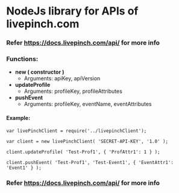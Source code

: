 # NodeJs library for APIs of livepinch.com
### Refer https://docs.livepinch.com/api/ for more info

### Functions:
- **new ( constructor )**
  - Arguments: apiKey, apiVersion
- **updateProfile**
  - Arguments: profileKey, profileAttributes
- **pushEvent**
  - Arguments: profileKey, eventName, eventAttributes

#### Example:
```
var livePinchClient = require('../livepinchClient');

var client = new livePinchClient( 'SECRET-API-KEY', '1.0' );

client.updateProfile( 'Test-Prof1', { 'ProfAttr1': 1 } );

client.pushEvent( 'Test-Prof1', 'Test-Event1', { 'EventAttr1': 'Event1' } );
```

### Refer https://docs.livepinch.com/api/ for more info
